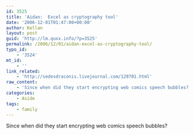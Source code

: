 ```yaml
---
id: 3525
title: 'Aidan:  Excel as cryptography tool'
date: '2006-12-01T01:47:00+00:00'
author: Kellan
layout: post
guid: 'http://lm.quxx.info/?p=3525'
permalink: /2006/12/01/aidan-excel-as-cryptography-tool/
typo_id:
    - '3524'
mt_id:
    - ''
link_related:
    - 'http://sedesdraconis.livejournal.com/129701.html'
raw_content:
    - 'Since when did they start encrypting web comics speech bubbles?'
categories:
    - Aside
tags:
    - family
---
```


Since when did they start encrypting web comics speech bubbles?